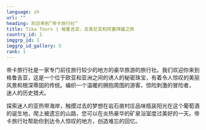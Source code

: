 ```yaml
---
language: zh
url: ""
heading: 欢迎来到”帝卡旅行社”
title: Tika Tours | 格鲁吉亚，亚美尼亚和阿塞拜疆之旅
country_id: 1
imggrp_id: 1
imggrp_id_gallery: 5
rank: 1
---
```

<div class="row content-row"><!-- 2225 (0)-->

</div>

<div class="row content-row"><!-- 2226 (4)-->
<div class="col-xs-12 col-sm-6 col-md-6"><!-- 3036 -->

帝卡旅行社是一家专门前往旅行较少的地方的豪华旅游的旅行社。我们欢迎你来到格鲁吉亚，这是一个位于欧亚和亚洲之间的诱人的秘密珠宝，有着令人惊叹的美丽风景和根深蒂固的传统。编织一个温暖的拥抱周围的游客，惊险刺激的冒险者， 迷人的历史猎犬。
</div>

<div class="col-xs-12 col-sm-6 col-md-6"><!-- 3037 -->

探索迷人的亚热带海岸，触摸过去的梦想在岩石凿村庄品味瓶装阳光在这个葡萄酒的诞生地，爬上被遗忘的山路，您可以在炎热豪华的矿泉浴室度过美好的一天。帝卡旅行社帮助你到达令人惊叹的地方，创造难忘的回忆。



</div>

</div>
